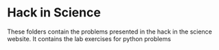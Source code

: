 # Hack in Science
These folders contain the problems presented in the hack in the science website.
It contains the lab exercises for python problems 
